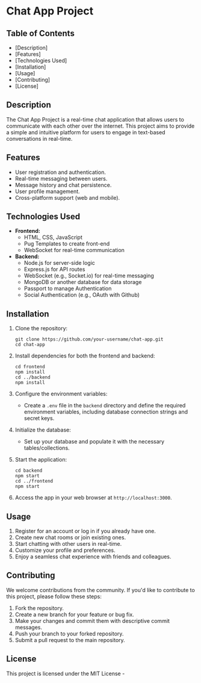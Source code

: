 # Chat App Project

## Table of Contents

- [Description]
- [Features]
- [Technologies Used]
- [Installation]
- [Usage]
- [Contributing]
- [License]

## Description

The Chat App Project is a real-time chat application that allows users to communicate with each other over the internet. This project aims to provide a simple and intuitive platform for users to engage in text-based conversations in real-time.

## Features

- User registration and authentication.
- Real-time messaging between users.
- Message history and chat persistence.
- User profile management.
- Cross-platform support (web and mobile).

## Technologies Used

- **Frontend:**
  - HTML, CSS, JavaScript
  - Pug Templates to create front-end
  - WebSocket for real-time communication
- **Backend:**
  - Node.js for server-side logic
  - Express.js for API routes
  - WebSocket (e.g., Socket.io) for real-time messaging
  - MongoDB or another database for data storage
  - Passport to manage Authentication
  - Social Authentication (e.g., OAuth with Github)

## Installation

1. Clone the repository:

   ```
   git clone https://github.com/your-username/chat-app.git
   cd chat-app
   ```

2. Install dependencies for both the frontend and backend:

   ```
   cd frontend
   npm install
   cd ../backend
   npm install
   ```

3. Configure the environment variables:

   - Create a `.env` file in the `backend` directory and define the required environment variables, including database connection strings and secret keys.

4. Initialize the database:

   - Set up your database and populate it with the necessary tables/collections.

5. Start the application:

   ```
   cd backend
   npm start
   cd ../frontend
   npm start
   ```

6. Access the app in your web browser at `http://localhost:3000`.

## Usage

1. Register for an account or log in if you already have one.
2. Create new chat rooms or join existing ones.
3. Start chatting with other users in real-time.
4. Customize your profile and preferences.
5. Enjoy a seamless chat experience with friends and colleagues.

## Contributing

We welcome contributions from the community. If you'd like to contribute to this project, please follow these steps:

1. Fork the repository.
2. Create a new branch for your feature or bug fix.
3. Make your changes and commit them with descriptive commit messages.
4. Push your branch to your forked repository.
5. Submit a pull request to the main repository.

## License

This project is licensed under the MIT License -

